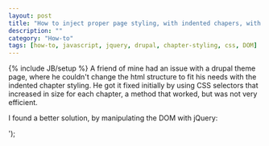 ```yaml
---
layout: post
title: "How to inject proper page styling, with indented chapers, with jQuery and CSS"
description: ""
category: "How-to"
tags: [how-to, javascript, jquery, drupal, chapter-styling, css, DOM]
---
```

{% include JB/setup %}
A friend of mine had an issue with a drupal theme page, where he couldn't change the html structure to fit his needs with the indented chapter styling. He got it fixed initially by using CSS selectors that increased in size for each chapter, a method that worked, but was not very efficient.

I found a better solution, by manipulating the DOM with jQuery: 

<script type="text/javascript">
document.write('<p data-height="268" data-theme-id="5306" data-slug-hash="xKqlu" data-default-tab="result"'+
' class="codepen">See the Pen <a href="http://codepen.io/phun-ky/pen/xKqlu/">How to inject proper paper ' + 
'styling to document</a> by Alexander Vassbotn Røyne-Helgesen (<a href="http://codepen.io/phun-ky">' +
'@phun-ky</a>) on <a href="http://codepen.io">CodePen</a>.</p><script async src="//codepen.io/assets' + 
'/embed/ei.js"></script>');
</script>


